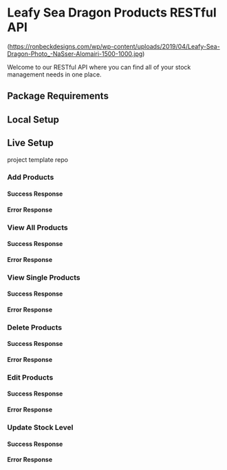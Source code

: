 # Leafy Sea Dragon Products RESTful API
(https://ronbeckdesigns.com/wp/wp-content/uploads/2019/04/Leafy-Sea-Dragon-Photo_-NaSser-Alomairi-1500-1000.jpg)

Welcome to our RESTful API where you can find all of your stock management needs in one place.

## Package Requirements

## Local Setup

## Live Setup
project template repo

### Add Products
    
#### Success Response
#### Error Response

### View All Products

#### Success Response
#### Error Response

### View Single Products

#### Success Response
#### Error Response

### Delete Products

#### Success Response
#### Error Response

### Edit Products

#### Success Response
#### Error Response

### Update Stock Level

#### Success Response
#### Error Response